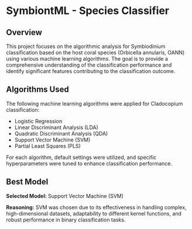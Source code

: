 # SymbiontML - Species Classifier

## Overview

This project focuses on the algorithmic analysis for Symbiodinium classification based on the host coral species (Orbicella annularis, OANN) using various machine learning algorithms. The goal is to provide a comprehensive understanding of the classification performance and identify significant features contributing to the classification outcome.

## Algorithms Used

The following machine learning algorithms were applied for Cladocopium classification:

- Logistic Regression
- Linear Discriminant Analysis (LDA)
- Quadratic Discriminant Analysis (QDA)
- Support Vector Machine (SVM)
- Partial Least Squares (PLS)

For each algorithm, default settings were utilized, and specific hyperparameters were tuned to enhance classification performance.


## Best Model

**Selected Model:**
Support Vector Machine (SVM)

**Reasoning:**
SVM was chosen due to its effectiveness in handling complex, high-dimensional datasets, adaptability to different kernel functions, and robust performance in binary classification tasks.
